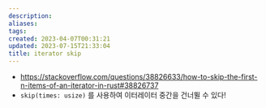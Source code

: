 ```yaml
---
description:
aliases: 
tags: 
created: 2023-04-07T00:31:21
updated: 2023-07-15T21:33:04
title: iterator skip
---
```

- https://stackoverflow.com/questions/38826633/how-to-skip-the-first-n-items-of-an-iterator-in-rust#38826737
- `skip(times: usize)` 를 사용하여 이터레이터 중간을 건너뛸 수 있다!
